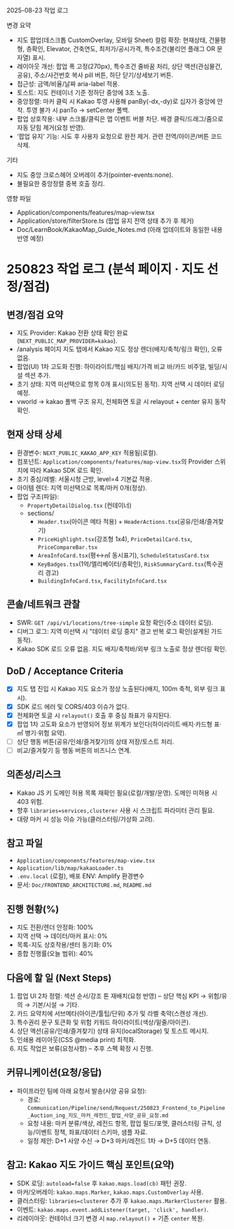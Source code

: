 2025-08-23 작업 로그

변경 요약
- 지도 팝업(데스크톱 CustomOverlay, 모바일 Sheet) 컬럼 확장: 현재상태, 건물평형, 층확인, Elevator, 건축연도, 최저가/공시가격, 특수조건(불리언 플래그 OR 문자열) 표시.
- 레이아웃 개선: 팝업 폭 고정(270px), 특수조건 줄바꿈 처리, 상단 액션(관심물건, 공유), 주소/사건번호 복사 pill 버튼, 하단 닫기/상세보기 버튼.
- 접근성: 금액/비율/날짜 aria-label 적용.
- 토스트: 지도 컨테이너 기준 정하단 중앙에 3초 노출.
- 중앙정렬: 마커 클릭 시 Kakao 투영 사용해 panBy(-dx,-dy)로 십자가 중앙에 안착. 투영 불가 시 panTo → setCenter 폴백.
- 팝업 상호작용: 내부 스크롤/클릭은 맵 이벤트 버블 차단. 배경 클릭/드래그/줌으로 자동 닫힘 제거(요청 반영).
- ‘팝업 유지’ 기능: 시도 후 사용자 요청으로 완전 제거. 관련 전역/아이콘/버튼 코드 삭제.

기타
- 지도 중앙 크로스헤어 오버레이 추가(pointer-events:none).
- 불필요한 중앙정렬 중복 호출 정리.

영향 파일
- Application/components/features/map-view.tsx
- Application/store/filterStore.ts (팝업 유지 전역 상태 추가 후 제거)
- Doc/LearnBook/KakaoMap_Guide_Notes.md (아래 업데이트와 동일한 내용 반영 예정)

# 250823 작업 로그 (분석 페이지 · 지도 선정/점검)

## 변경/점검 요약

- 지도 Provider: Kakao 전환 상태 확인 완료 (`NEXT_PUBLIC_MAP_PROVIDER=kakao`).
- /analysis 페이지 지도 탭에서 Kakao 지도 정상 렌더(배지/축척/링크 확인), 오류 없음.
- 팝업(UI) 1차 고도화 진행: 하이라이트/핵심 배지/가격 비교 바/카드 비주얼, 빌딩/시설 섹션 추가.
- 초기 상태: 지역 미선택으로 항목 0개 표시(의도된 동작). 지역 선택 시 데이터 로딩 예정.
- vworld → kakao 폴백 구조 유지, 전체화면 토글 시 relayout + center 유지 동작 확인.

## 현재 상태 상세

- 환경변수: `NEXT_PUBLIC_KAKAO_APP_KEY` 적용됨(로컬).
- 컴포넌트: `Application/components/features/map-view.tsx`의 Provider 스위치에 따라 Kakao SDK 로드 확인.
- 초기 중심/레벨: 서울시청 근방, level=4 기본값 적용.
- 아이템 렌더: 지역 미선택으로 목록/마커 0개(정상).
- 팝업 구조(파일):
  - `PropertyDetailDialog.tsx` (컨테이너)
  - sections/
    - `Header.tsx`(아이콘 메타 적용) + `HeaderActions.tsx`(공유/인쇄/즐겨찾기)
    - `PriceHighlight.tsx`(강조형 1x4), `PriceDetailCard.tsx`, `PriceCompareBar.tsx`
    - `AreaInfoCard.tsx`(평↔㎡ 동시표기), `ScheduleStatusCard.tsx`
    - `KeyBadges.tsx`(1억/엘리베이터/층확인), `RiskSummaryCard.tsx`(특수권리 경고)
    - `BuildingInfoCard.tsx`, `FacilityInfoCard.tsx`

## 콘솔/네트워크 관찰

- SWR: `GET /api/v1/locations/tree-simple` 요청 확인(주소 데이터 로딩).
- 디버그 로그: 지역 미선택 시 "데이터 로딩 중지" 경고 반복 로그 확인(설계된 가드 동작).
- Kakao SDK 로드 오류 없음. 지도 배지/축척바/외부 링크 노출로 정상 렌더링 확인.

## DoD / Acceptance Criteria

- [x] 지도 탭 진입 시 Kakao 지도 요소가 정상 노출된다(배지, 100m 축척, 외부 링크 표시).
- [x] SDK 로드 에러 및 CORS/403 이슈가 없다.
- [x] 전체화면 토글 시 `relayout()` 호출 후 중심 좌표가 유지된다.
- [x] 팝업 1차 고도화 요소가 반영되어 정보 위계가 보인다(하이라이트·배지·카드형 표·㎡ 병기·위험 요약).
- [ ] 상단 행동 버튼(공유/인쇄/즐겨찾기)의 상태 저장/토스트 처리.
- [ ] 비교/즐겨찾기 등 행동 버튼의 비즈니스 연계.

## 의존성/리스크

- Kakao JS 키 도메인 허용 목록 재확인 필요(로컬/개발/운영). 도메인 미허용 시 403 위험.
- 향후 `libraries=services,clusterer` 사용 시 스크립트 파라미터 관리 필요.
- 대량 마커 시 성능 이슈 가능(클러스터링/가상화 고려).

## 참고 파일

- `Application/components/features/map-view.tsx`
- `Application/lib/map/kakaoLoader.ts`
- `.env.local` (로컬), 배포 ENV: Amplify 환경변수
- 문서: `Doc/FRONTEND_ARCHITECTURE.md`, `README.md`

## 진행 현황(%)

- 지도 전환/렌더 안정화: 100%
- 지역 선택 → 데이터/마커 표시: 0%
- 목록-지도 상호작용/센터 동기화: 0%
- 종합 진행률(오늘 범위): 40%

## 다음에 할 일 (Next Steps)

1. 팝업 UI 2차 정렬: 섹션 순서/강조 톤 재배치(요청 반영) – 상단 핵심 KPI → 위험/유의 → 기본/시설 → 기타.
2. 카드 요약치에 서브메타(아이콘/툴팁/단위) 추가 및 라벨 축약(스캔성 개선).
3. 특수권리 문구 토큰화 및 위험 키워드 하이라이트(색상/밑줄/아이콘).
4. 상단 액션(공유/인쇄/즐겨찾기) 상태 유지(localStorage) 및 토스트 메시지.
5. 인쇄용 레이아웃(CSS @media print) 최적화.
6. 지도 작업은 보류(요청사항) – 추후 스펙 확정 시 진행.

## 커뮤니케이션(요청/응답)

- 파이프라인 팀에 아래 요청서 발송(사양 공유 요청):
  - 경로: `Communication/Pipeline/send/Request/250823_Frontend_to_Pipeline_Auction_ing_지도_마커_레전드_팝업_사양_공유_요청.md`
  - 요청 내용: 마커 분류/색상, 레전드 항목, 팝업 필드/포맷, 클러스터링 규칙, 성능/이벤트 정책, 좌표/데이터 스키마, 샘플 자료.
  - 일정 제안: D+1 사양 수신 → D+3 마커/레전드 1차 → D+5 데이터 연동.

## 참고: Kakao 지도 가이드 핵심 포인트(요약)

- SDK 로딩: `autoload=false` 후 `kakao.maps.load(cb)` 패턴 권장.
- 마커/오버레이: `kakao.maps.Marker`, `kakao.maps.CustomOverlay` 사용.
- 클러스터링: `libraries=clusterer` 추가 후 `kakao.maps.MarkerClusterer` 활용.
- 이벤트: `kakao.maps.event.addListener(target, 'click', handler)`.
- 리레이아웃: 컨테이너 크기 변경 시 `map.relayout()` + 기존 `center` 복원.
